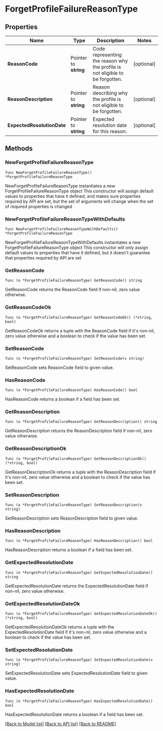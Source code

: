 # ForgetProfileFailureReasonType

## Properties

Name | Type | Description | Notes
------------ | ------------- | ------------- | -------------
**ReasonCode** | Pointer to **string** | Code representing the reason why the profile is not eligible to be forgotten. | [optional] 
**ReasonDescription** | Pointer to **string** | Reason describing why the profile is not eligible to be forgotten. | [optional] 
**ExpectedResolutionDate** | Pointer to **string** | Expected resolution date for this reason. | [optional] 

## Methods

### NewForgetProfileFailureReasonType

`func NewForgetProfileFailureReasonType() *ForgetProfileFailureReasonType`

NewForgetProfileFailureReasonType instantiates a new ForgetProfileFailureReasonType object
This constructor will assign default values to properties that have it defined,
and makes sure properties required by API are set, but the set of arguments
will change when the set of required properties is changed

### NewForgetProfileFailureReasonTypeWithDefaults

`func NewForgetProfileFailureReasonTypeWithDefaults() *ForgetProfileFailureReasonType`

NewForgetProfileFailureReasonTypeWithDefaults instantiates a new ForgetProfileFailureReasonType object
This constructor will only assign default values to properties that have it defined,
but it doesn't guarantee that properties required by API are set

### GetReasonCode

`func (o *ForgetProfileFailureReasonType) GetReasonCode() string`

GetReasonCode returns the ReasonCode field if non-nil, zero value otherwise.

### GetReasonCodeOk

`func (o *ForgetProfileFailureReasonType) GetReasonCodeOk() (*string, bool)`

GetReasonCodeOk returns a tuple with the ReasonCode field if it's non-nil, zero value otherwise
and a boolean to check if the value has been set.

### SetReasonCode

`func (o *ForgetProfileFailureReasonType) SetReasonCode(v string)`

SetReasonCode sets ReasonCode field to given value.

### HasReasonCode

`func (o *ForgetProfileFailureReasonType) HasReasonCode() bool`

HasReasonCode returns a boolean if a field has been set.

### GetReasonDescription

`func (o *ForgetProfileFailureReasonType) GetReasonDescription() string`

GetReasonDescription returns the ReasonDescription field if non-nil, zero value otherwise.

### GetReasonDescriptionOk

`func (o *ForgetProfileFailureReasonType) GetReasonDescriptionOk() (*string, bool)`

GetReasonDescriptionOk returns a tuple with the ReasonDescription field if it's non-nil, zero value otherwise
and a boolean to check if the value has been set.

### SetReasonDescription

`func (o *ForgetProfileFailureReasonType) SetReasonDescription(v string)`

SetReasonDescription sets ReasonDescription field to given value.

### HasReasonDescription

`func (o *ForgetProfileFailureReasonType) HasReasonDescription() bool`

HasReasonDescription returns a boolean if a field has been set.

### GetExpectedResolutionDate

`func (o *ForgetProfileFailureReasonType) GetExpectedResolutionDate() string`

GetExpectedResolutionDate returns the ExpectedResolutionDate field if non-nil, zero value otherwise.

### GetExpectedResolutionDateOk

`func (o *ForgetProfileFailureReasonType) GetExpectedResolutionDateOk() (*string, bool)`

GetExpectedResolutionDateOk returns a tuple with the ExpectedResolutionDate field if it's non-nil, zero value otherwise
and a boolean to check if the value has been set.

### SetExpectedResolutionDate

`func (o *ForgetProfileFailureReasonType) SetExpectedResolutionDate(v string)`

SetExpectedResolutionDate sets ExpectedResolutionDate field to given value.

### HasExpectedResolutionDate

`func (o *ForgetProfileFailureReasonType) HasExpectedResolutionDate() bool`

HasExpectedResolutionDate returns a boolean if a field has been set.


[[Back to Model list]](../README.md#documentation-for-models) [[Back to API list]](../README.md#documentation-for-api-endpoints) [[Back to README]](../README.md)


